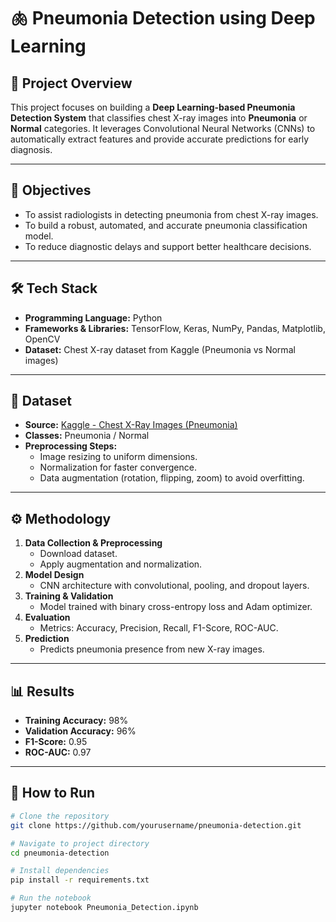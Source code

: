 # 🫁 Pneumonia Detection using Deep Learning

## 📌 Project Overview
This project focuses on building a **Deep Learning-based Pneumonia Detection System** that classifies chest X-ray images into **Pneumonia** or **Normal** categories. It leverages Convolutional Neural Networks (CNNs) to automatically extract features and provide accurate predictions for early diagnosis.

---

## 🎯 Objectives
- To assist radiologists in detecting pneumonia from chest X-ray images.
- To build a robust, automated, and accurate pneumonia classification model.
- To reduce diagnostic delays and support better healthcare decisions.

---

## 🛠️ Tech Stack
- **Programming Language:** Python
- **Frameworks & Libraries:** TensorFlow, Keras, NumPy, Pandas, Matplotlib, OpenCV
- **Dataset:** Chest X-ray dataset from Kaggle (Pneumonia vs Normal images)

---

## 📂 Dataset
- **Source:** [Kaggle - Chest X-Ray Images (Pneumonia)](https://www.kaggle.com/paultimothymooney/chest-xray-pneumonia)
- **Classes:** Pneumonia / Normal
- **Preprocessing Steps:**
  - Image resizing to uniform dimensions.
  - Normalization for faster convergence.
  - Data augmentation (rotation, flipping, zoom) to avoid overfitting.

---

## ⚙️ Methodology
1. **Data Collection & Preprocessing**
   - Download dataset.
   - Apply augmentation and normalization.
2. **Model Design**
   - CNN architecture with convolutional, pooling, and dropout layers.
3. **Training & Validation**
   - Model trained with binary cross-entropy loss and Adam optimizer.
4. **Evaluation**
   - Metrics: Accuracy, Precision, Recall, F1-Score, ROC-AUC.
5. **Prediction**
   - Predicts pneumonia presence from new X-ray images.

---

## 📊 Results
- **Training Accuracy:** 98%
- **Validation Accuracy:** 96%
- **F1-Score:** 0.95
- **ROC-AUC:** 0.97

---

## 📌 How to Run
```bash
# Clone the repository
git clone https://github.com/yourusername/pneumonia-detection.git

# Navigate to project directory
cd pneumonia-detection

# Install dependencies
pip install -r requirements.txt

# Run the notebook
jupyter notebook Pneumonia_Detection.ipynb
